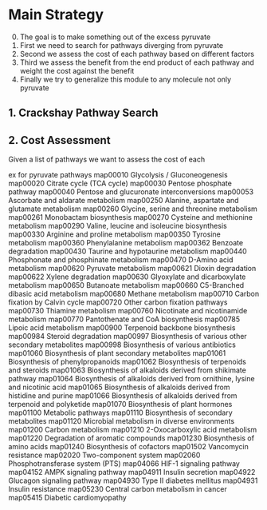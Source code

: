 
# Main Strategy

0. The goal is to make something out of the excess pyruvate
1. First we need to search for pathways diverging from pyruvate
2. Second we assess the cost of each pathway based on different factors
3. Third we assess the benefit from the end product of each pathway and weight the cost against the benefit
4. Finally we try to generalize this module to any molecule not only pyruvate  


## 1. Crackshay Pathway Search


## 2. Cost Assessment  

Given a list of pathways we want to assess the cost of each

ex for pyruvate pathways
map00010  	Glycolysis / Gluconeogenesis
map00020  	Citrate cycle (TCA cycle)
map00030  	Pentose phosphate pathway
map00040  	Pentose and glucuronate interconversions
map00053  	Ascorbate and aldarate metabolism
map00250  	Alanine, aspartate and glutamate metabolism
map00260  	Glycine, serine and threonine metabolism
map00261  	Monobactam biosynthesis
map00270  	Cysteine and methionine metabolism
map00290  	Valine, leucine and isoleucine biosynthesis
map00330  	Arginine and proline metabolism
map00350  	Tyrosine metabolism
map00360  	Phenylalanine metabolism
map00362  	Benzoate degradation
map00430  	Taurine and hypotaurine metabolism
map00440  	Phosphonate and phosphinate metabolism
map00470  	D-Amino acid metabolism
map00620  	Pyruvate metabolism
map00621  	Dioxin degradation
map00622  	Xylene degradation
map00630  	Glyoxylate and dicarboxylate metabolism
map00650  	Butanoate metabolism
map00660  	C5-Branched dibasic acid metabolism
map00680  	Methane metabolism
map00710  	Carbon fixation by Calvin cycle
map00720  	Other carbon fixation pathways
map00730  	Thiamine metabolism
map00760  	Nicotinate and nicotinamide metabolism
map00770  	Pantothenate and CoA biosynthesis
map00785  	Lipoic acid metabolism
map00900  	Terpenoid backbone biosynthesis
map00984  	Steroid degradation
map00997  	Biosynthesis of various other secondary metabolites
map00998  	Biosynthesis of various antibiotics
map01060  	Biosynthesis of plant secondary metabolites
map01061  	Biosynthesis of phenylpropanoids
map01062  	Biosynthesis of terpenoids and steroids
map01063  	Biosynthesis of alkaloids derived from shikimate pathway
map01064  	Biosynthesis of alkaloids derived from ornithine, lysine and nicotinic acid
map01065  	Biosynthesis of alkaloids derived from histidine and purine
map01066  	Biosynthesis of alkaloids derived from terpenoid and polyketide
map01070  	Biosynthesis of plant hormones
map01100  	Metabolic pathways
map01110  	Biosynthesis of secondary metabolites
map01120  	Microbial metabolism in diverse environments
map01200  	Carbon metabolism
map01210  	2-Oxocarboxylic acid metabolism
map01220  	Degradation of aromatic compounds
map01230  	Biosynthesis of amino acids
map01240  	Biosynthesis of cofactors
map01502  	Vancomycin resistance
map02020  	Two-component system
map02060  	Phosphotransferase system (PTS)
map04066  	HIF-1 signaling pathway
map04152  	AMPK signaling pathway
map04911  	Insulin secretion
map04922  	Glucagon signaling pathway
map04930  	Type II diabetes mellitus
map04931  	Insulin resistance
map05230  	Central carbon metabolism in cancer
map05415  	Diabetic cardiomyopathy
